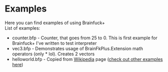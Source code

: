 # Examples
Here you can find examples of using Brainfuck+ <br/>
List of examples:
* counter.bfp - Counter, that goes from 25 to 0. This is first example for Brainfuck+ I've written to test interpreter
* vec3.bfp - Demonstrates usage of BrainFkPlus.Extension math operators (only * lol). Creates 2 vectors
* helloworld.bfp - Copied from [Wikipedia](https://en.wikipedia.org/wiki/Brainfuck#Hello_World!) page ([check out other examples here](https://en.wikipedia.org/wiki/Brainfuck#Examples))